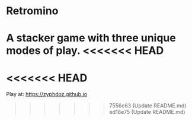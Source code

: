 # Retromino

A stacker game with three unique modes of play.
<<<<<<< HEAD
=======
<<<<<<< HEAD
=======

Play at: https://zyphdoz.github.io
>>>>>>> 7556c63 (Update README.md)
>>>>>>> ed18e75 (Update README.md)
